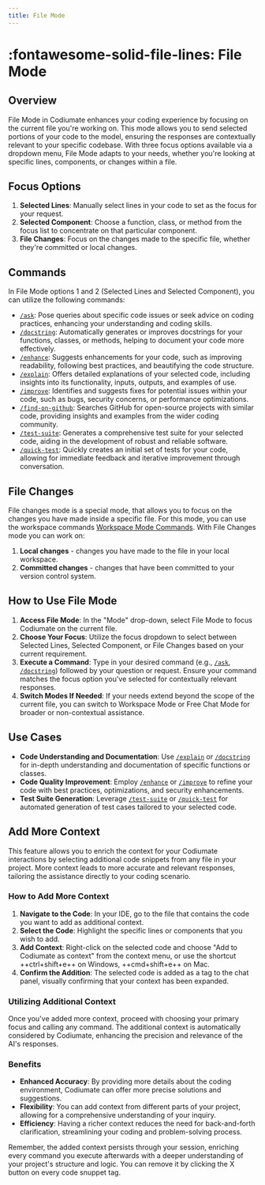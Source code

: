 ```yaml
---
title: File Mode
---
```


# :fontawesome-solid-file-lines: File Mode

<h2>Overview</h2>

File Mode in Codiumate enhances your coding experience by focusing on the current file you're working on. This mode allows you to send selected portions of your code to the model, ensuring the responses are contextually relevant to your specific codebase. With three focus options available via a dropdown menu, File Mode adapts to your needs, whether you're looking at specific lines, components, or changes within a file.

<h2>Focus Options</h2>

1. **Selected Lines**: Manually select lines in your code to set as the focus for your request.
2. **Selected Component**: Choose a function, class, or method from the focus list to concentrate on that particular component.
3. **File Changes**: Focus on the changes made to the specific file, whether they're committed or local changes.

<h2>Commands</h2>

In File Mode options 1 and 2 (Selected Lines and Selected Component), you can utilize the following commands:

- [`/ask`](../commands/ask.md): Pose queries about specific code issues or seek advice on coding practices, enhancing your understanding and coding skills.
- [`/docstring`](../commands/docstring.md): Automatically generates or improves docstrings for your functions, classes, or methods, helping to document your code more effectively.
- [`/enhance`](../commands/enhance.md): Suggests enhancements for your code, such as improving readability, following best practices, and beautifying the code structure.
- [`/explain`](../commands/explain.md): Offers detailed explanations of your selected code, including insights into its functionality, inputs, outputs, and examples of use.
- [`/improve`](../commands/improve.md): Identifies and suggests fixes for potential issues within your code, such as bugs, security concerns, or performance optimizations.
- [`/find-on-github`](../commands/find-on-github.md): Searches GitHub for open-source projects with similar code, providing insights and examples from the wider coding community.
- [`/test-suite`](../commands/test-suite.md): Generates a comprehensive test suite for your selected code, aiding in the development of robust and reliable software.
- [`/quick-test`](../commands/quick-test.md): Quickly creates an initial set of tests for your code, allowing for immediate feedback and iterative improvement through conversation.


<h2>File Changes</h2>

File changes mode is a special mode, that allows you to focus on the changes you have made inside a specific file. 
For this mode, you can use the workspace commands [Workspace Mode Commands](./workspace-mode.md#commands).
With File Changes mode you can work on:

1. **Local changes** - changes you have made to the file in your local workspace.
2. **Committed changes** - changes that have been committed to your version control system.

<h2>How to Use File Mode</h2>

1. **Access File Mode**: In the "Mode" drop-down, select File Mode to focus Codiumate on the current file.
2. **Choose Your Focus**: Utilize the focus dropdown to select between Selected Lines, Selected Component, or File Changes based on your current requirement.
3. **Execute a Command**: Type in your desired command (e.g., [`/ask`](../commands/ask.md), [`/docstring`](../commands/docstring.md)) followed by your question or request. Ensure your command matches the focus option you've selected for contextually relevant responses.
4. **Switch Modes If Needed**: If your needs extend beyond the scope of the current file, you can switch to Workspace Mode or Free Chat Mode for broader or non-contextual assistance.

<h2>Use Cases</h2>

- **Code Understanding and Documentation**: Use [`/explain`](../commands/explain.md) or [`/docstring`](../commands/docstring.md) for in-depth understanding and documentation of specific functions or classes.
- **Code Quality Improvement**: Employ [`/enhance`](../commands/enhance.md) or [`/improve`](../commands/improve.md) to refine your code with best practices, optimizations, and security enhancements.
- **Test Suite Generation**: Leverage [`/test-suite`](../commands/test-suite.md) or [`/quick-test`](../commands/quick-test.md) for automated generation of test cases tailored to your selected code.

<h2>Add More Context</h2>

This feature allows you to enrich the context for your Codiumate interactions by selecting additional code snippets from any file in your project. More context leads to more accurate and relevant responses, tailoring the assistance directly to your coding scenario.

### How to Add More Context

1. **Navigate to the Code**: In your IDE, go to the file that contains the code you want to add as additional context.
2. **Select the Code**: Highlight the specific lines or components that you wish to add.
3. **Add Context**: Right-click on the selected code and choose "Add to Codiumate as context" from the context menu, or use the shortcut ++ctrl+shift+e++ on Windows, ++cmd+shift+e++ on Mac.
4. **Confirm the Addition**: The selected code is added as a tag to the chat panel, visually confirming that your context has been expanded.

### Utilizing Additional Context

Once you've added more context, proceed with choosing your primary focus and calling any command. The additional context is automatically considered by Codiumate, enhancing the precision and relevance of the AI's responses.

### Benefits

- **Enhanced Accuracy**: By providing more details about the coding environment, Codiumate can offer more precise solutions and suggestions.
- **Flexibility**: You can add context from different parts of your project, allowing for a comprehensive understanding of your inquiry.
- **Efficiency**: Having a richer context reduces the need for back-and-forth clarification, streamlining your coding and problem-solving process.

Remember, the added context persists through your session, enriching every command you execute afterwards with a deeper understanding of your project's structure and logic. You can remove it by clicking the X button on every code snuppet tag.

